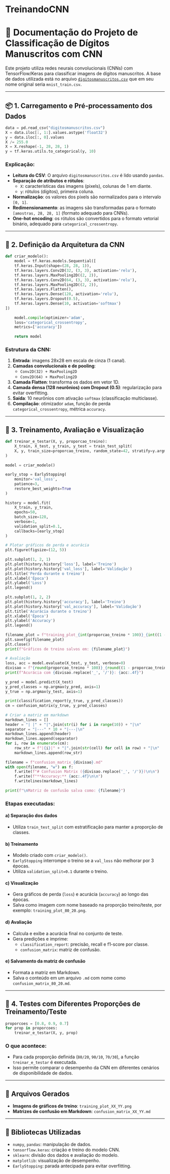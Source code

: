 # TreinandoCNN
# 📄 Documentação do Projeto de Classificação de Dígitos Manuscritos com CNN

Este projeto utiliza redes neurais convolucionais (CNNs) com TensorFlow/Keras para classificar imagens de dígitos manuscritos. A base de dados utilizada está no arquivo [`digitosmanuscritos.csv`](https://www.kaggle.com/datasets/oddrationale/mnist-in-csv?resource=download) que em seu nome original seria `mnist_train.csv`.

---

## 📦 1. Carregamento e Pré-processamento dos Dados

```python
data = pd.read_csv("digitosmanuscritos.csv")
X = data.iloc[:, 1:].values.astype('float32')
y = data.iloc[:, 0].values
X /= 255.0
X = X.reshape(-1, 28, 28, 1)
y = tf.keras.utils.to_categorical(y, 10)
```

### Explicação:

- **Leitura do CSV**: O arquivo `digitosmanuscritos.csv` é lido usando `pandas`.
- **Separação de atributos e rótulos**:
  - `X`: características das imagens (pixels), colunas de 1 em diante.
  - `y`: rótulos (dígitos), primeira coluna.
- **Normalização**: os valores dos pixels são normalizados para o intervalo `[0, 1]`.
- **Redimensionamento**: as imagens são transformadas para o formato `[amostras, 28, 28, 1]` (formato adequado para CNNs).
- **One-hot encoding**: os rótulos são convertidos para o formato vetorial binário, adequado para `categorical_crossentropy`.

---

## 🧠 2. Definição da Arquitetura da CNN

```python
def criar_modelo():
	model = tf.keras.models.Sequential([  
    tf.keras.Input(shape=(28, 28, 1)),  
    tf.keras.layers.Conv2D(32, (3, 3), activation='relu'),  
    tf.keras.layers.MaxPooling2D((2, 2)),  
    tf.keras.layers.Conv2D(64, (3, 3), activation='relu'),  
    tf.keras.layers.MaxPooling2D((2, 2)),  
    tf.keras.layers.Flatten(),  
    tf.keras.layers.Dense(128, activation='relu'),  
    tf.keras.layers.Dropout(0.5),  
    tf.keras.layers.Dense(10, activation='softmax')  
])  
	
	model.compile(optimizer='adam',  
    loss='categorical_crossentropy',  
    metrics=['accuracy'])  
	
	return model
```

### Estrutura da CNN:

1. **Entrada**: imagens 28x28 em escala de cinza (1 canal).
2. **Camadas convolucionais e de pooling**:
   - `Conv2D(32) + MaxPooling2D`
   - `Conv2D(64) + MaxPooling2D`
3. **Camada Flatten**: transforma os dados em vetor 1D.
4. **Camada densa (128 neurônios) com Dropout (0.5)**: regularização para evitar overfitting.
5. **Saída**: 10 neurônios com ativação `softmax` (classificação multiclasse).
6. **Compilação**: otimizador `adam`, função de perda `categorical_crossentropy`, métrica `accuracy`.

---

## 🏃 3. Treinamento, Avaliação e Visualização

```python
def treinar_e_testar(X, y, proporcao_treino):
	X_train, X_test, y_train, y_test = train_test_split(  
	X, y, train_size=proporcao_treino, random_state=42, stratify=y.argmax(axis=1)  
)  
  
model = criar_modelo()  
  
early_stop = EarlyStopping(  
    monitor='val_loss',  
    patience=3,  
    restore_best_weights=True  
)  
  
history = model.fit(  
    X_train, y_train,  
    epochs=50,  
    batch_size=128,  
    verbose=1,  
    validation_split=0.1,  
    callbacks=[early_stop]  
)  
  
# Plotar gráficos de perda e acurácia  
plt.figure(figsize=(12, 5))  
  
plt.subplot(1, 2, 1)  
plt.plot(history.history['loss'], label='Treino')  
plt.plot(history.history['val_loss'], label='Validação')  
plt.title('Perda durante o treino')  
plt.xlabel('Época')  
plt.ylabel('Loss')  
plt.legend()  
  
plt.subplot(1, 2, 2)  
plt.plot(history.history['accuracy'], label='Treino')  
plt.plot(history.history['val_accuracy'], label='Validação')  
plt.title('Acurácia durante o treino')  
plt.xlabel('Época')  
plt.ylabel('Accuracy')  
plt.legend()  
  
filename_plot = f"training_plot_{int(proporcao_treino * 100)}_{int((1 - proporcao_treino) * 100)}.png"  
plt.savefig(filename_plot)  
plt.close()  
print(f"Gráficos de treino salvos em: {filename_plot}")  
  
# Avaliação  
loss, acc = model.evaluate(X_test, y_test, verbose=0)  
divisao = f"{round(proporcao_treino * 100)}_{round((1 - proporcao_treino) * 100)}"  
print(f"Acurácia com {divisao.replace('_', '/')}: {acc:.4f}")  
  
y_pred = model.predict(X_test)  
y_pred_classes = np.argmax(y_pred, axis=1)  
y_true = np.argmax(y_test, axis=1)  
  
print(classification_report(y_true, y_pred_classes))  
cm = confusion_matrix(y_true, y_pred_classes)  
  
# Criar a matriz em markdown  
markdown_lines = []  
header = "| |" + "|".join(str(i) for i in range(10)) + "|\n"  
separator = "|---" * 10 + "|---|\n"  
markdown_lines.append(header)  
markdown_lines.append(separator)  
for i, row in enumerate(cm):  
    row_str = f"|{i}|" + "|".join(str(cell) for cell in row) + "|\n"  
    markdown_lines.append(row_str)  
  
filename = f"confusion_matrix_{divisao}.md"  
with open(filename, "w") as f:  
    f.write(f"# Confusion Matrix ({divisao.replace('_', '/')})\n\n")  
    f.write(f"**Accuracy:** {acc:.4f}\n\n")  
    f.writelines(markdown_lines)  
  
print(f"\nMatriz de confusão salva como: {filename}")
```

### Etapas executadas:

#### a) Separação dos dados
- Utiliza `train_test_split` com estratificação para manter a proporção de classes.

#### b) Treinamento
- Modelo criado com `criar_modelo()`.
- `EarlyStopping` interrompe o treino se a `val_loss` não melhorar por 3 épocas.
- Utiliza `validation_split=0.1` durante o treino.

#### c) Visualização
- Gera gráficos de perda (`loss`) e acurácia (`accuracy`) ao longo das épocas.
- Salva como imagem com nome baseado na proporção treino/teste, por exemplo: `training_plot_80_20.png`.

#### d) Avaliação
- Calcula e exibe a acurácia final no conjunto de teste.
- Gera predições e imprime:
  - `classification_report`: precisão, recall e f1-score por classe.
  - `confusion_matrix`: matriz de confusão.

#### e) Salvamento da matriz de confusão
- Formata a matriz em Markdown.
- Salva o conteúdo em um arquivo `.md` com nome como `confusion_matrix_80_20.md`.

---

## 🧪 4. Testes com Diferentes Proporções de Treinamento/Teste

```python
proporcoes = [0.8, 0.9, 0.7]
for prop in proporcoes:
    treinar_e_testar(X, y, prop)
```

### O que acontece:
- Para cada proporção definida (`80/20`, `90/10`, `70/30`), a função `treinar_e_testar` é executada.
- Isso permite comparar o desempenho da CNN em diferentes cenários de disponibilidade de dados.

---

## 📁 Arquivos Gerados

- **Imagens de gráficos de treino**: `training_plot_XX_YY.png`
- **Matrizes de confusão em Markdown**: `confusion_matrix_XX_YY.md`

---

## 🧰 Bibliotecas Utilizadas

- `numpy`, `pandas`: manipulação de dados.
- `tensorflow.keras`: criação e treino do modelo CNN.
- `sklearn`: divisão dos dados e avaliação do modelo.
- `matplotlib`: visualização de desempenho.
- `EarlyStopping`: parada antecipada para evitar overfitting.

